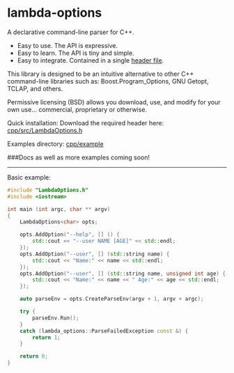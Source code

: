 # lambda-options

A declarative command-line parser for C++.

* Easy to use. The API is expressive.
* Easy to learn. The API is tiny and simple.
* Easy to integrate. Contained in a single [header file](cpp/src/LambdaOptions.h?ts=4).

This library is designed to be an intuitive alternative to other C++ command-line libraries such as: Boost.Program_Options, GNU Getopt, TCLAP, and others.

Permissive licensing (BSD) allows you download, use, and modify for your own use... commercial, proprietary or otherwise.

Quick installation: Download the required header here: [cpp/src/LambdaOptions.h](cpp/src/LambdaOptions.h?ts=4)

Examples directory: [cpp/example](cpp/example)

###Docs as well as more examples coming soon!

--------------

Basic example:
```cpp
#include "LambdaOptions.h"
#include <iostream>

int main (int argc, char ** argv)
{
	LambdaOptions<char> opts;

	opts.AddOption("--help", [] () {
		std::cout << "--user NAME [AGE]" << std::endl;
	});
	opts.AddOption("--user", [] (std::string name) {
		std::cout << "Name:" << name << std::endl;
	});
	opts.AddOption("--user", [] (std::string name, unsigned int age) {
		std::cout << "Name:" << name << " Age:" << age << std::endl;
	});

	auto parseEnv = opts.CreateParseEnv(argv + 1, argv + argc);

	try {
		parseEnv.Run();
	}
	catch (lambda_options::ParseFailedException const &) {
		return 1;
	}

	return 0;
}
```



